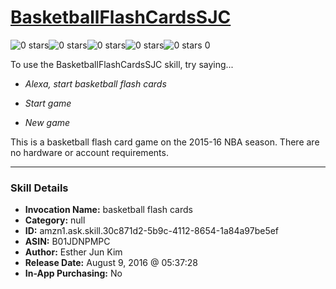 # [BasketballFlashCardsSJC](http://alexa.amazon.com/#skills/amzn1.ask.skill.30c871d2-5b9c-4112-8654-1a84a97be5ef)
![0 stars](../../images/ic_star_border_black_18dp_1x.png)![0 stars](../../images/ic_star_border_black_18dp_1x.png)![0 stars](../../images/ic_star_border_black_18dp_1x.png)![0 stars](../../images/ic_star_border_black_18dp_1x.png)![0 stars](../../images/ic_star_border_black_18dp_1x.png) 0

To use the BasketballFlashCardsSJC skill, try saying...

* *Alexa, start basketball flash cards*

* *Start game*

* *New game*

This is a basketball flash card game on the 2015-16 NBA season. There are no hardware or account requirements.

***

### Skill Details

* **Invocation Name:** basketball flash cards
* **Category:** null
* **ID:** amzn1.ask.skill.30c871d2-5b9c-4112-8654-1a84a97be5ef
* **ASIN:** B01JDNPMPC
* **Author:** Esther Jun Kim
* **Release Date:** August 9, 2016 @ 05:37:28
* **In-App Purchasing:** No
